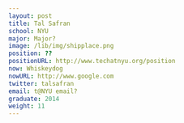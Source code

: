 ```yaml
---
layout: post
title: Tal Safran
school: NYU
major: Major?
image: /lib/img/shipplace.png
position: ??
positionURL: http://www.techatnyu.org/position
now: Whiskeydog
nowURL: http://www.google.com
twitter: talsafran
email: t@NYU email?
graduate: 2014
weight: 11
---
```

